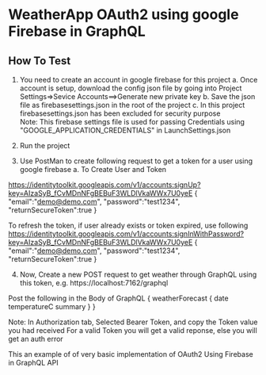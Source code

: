 ﻿# WeatherApp OAuth2 using google Firebase in GraphQL 

## How To Test

1. You need to create an account in google firebase for this project
     a. Once account is setup, download the config json file by going into 
        Project Settings=>Sevice Accounts==>Generate new private key
     b. Save the json file as firebasesettings.json in the root of the project 
     c. In this project firebasesettings.json has been excluded for security purpose  
Note: This firebase settings file is used for passing Credentials using "GOOGLE_APPLICATION_CREDENTIALS" in LaunchSettings.json

2. Run the project
3. Use PostMan to create following request to get a token for a user using google firebase
 a. To Create User and Token

 https://identitytoolkit.googleapis.com/v1/accounts:signUp?key=AIzaSyB_fCvMDnNFgBEBuF3WLDlVkaWWx7U0yeE
 {
    "email":"demo@demo.com",
    "password":"test1234",
    "returnSecureToken":true
}

To refresh the token, if user already exists or token expired, use following
https://identitytoolkit.googleapis.com/v1/accounts:signInWithPassword?key=AIzaSyB_fCvMDnNFgBEBuF3WLDlVkaWWx7U0yeE
{
    "email":"demo@demo.com",
    "password":"test1234",
    "returnSecureToken":true
}


4. Now, Create a new POST request to get weather through GraphQL using this token, e.g.
   https://localhost:7162/graphql

  Post the following in the Body of GraphQL
  {
    weatherForecast {
        date
        temperatureC
        summary
    }
}


 Note: In Authorization tab, Selected Bearer Token, and copy the Token value you had received
 For a valid Token you will get a valid reponse, else you will get an auth error

This an example of of very basic implementation of OAuth2 Using Firebase in GraphQL API   